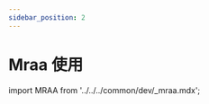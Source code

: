 ```yaml
---
sidebar_position: 2
---
```


# Mraa 使用

import MRAA from '../../../common/dev/\_mraa.mdx';

<MRAA />
